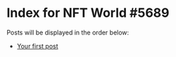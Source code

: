 # Index for NFT World #5689
Posts will be displayed in the order below:

- [Your first post](./001-first.md)

